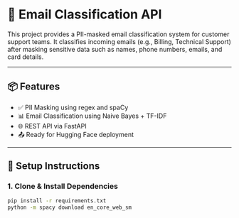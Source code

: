 # 🧠 Email Classification API

This project provides a PII-masked email classification system for customer support teams. It classifies incoming emails (e.g., Billing, Technical Support) after masking sensitive data such as names, phone numbers, emails, and card details.

---

## 📦 Features

- ✅ PII Masking using regex and spaCy
- 📊 Email Classification using Naive Bayes + TF-IDF
- 🌐 REST API via FastAPI
- 📤 Ready for Hugging Face deployment

---

## 🔧 Setup Instructions

### 1. Clone & Install Dependencies

```bash
pip install -r requirements.txt
python -m spacy download en_core_web_sm
